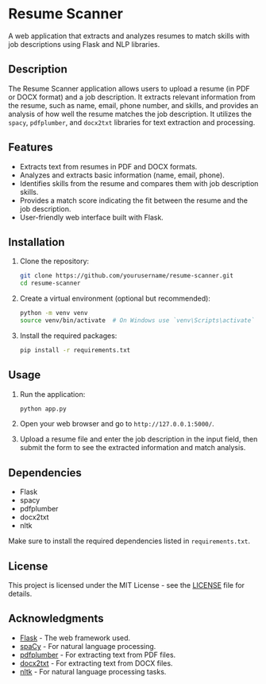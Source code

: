 # Resume Scanner

A web application that extracts and analyzes resumes to match skills with job descriptions using Flask and NLP libraries.

## Description

The Resume Scanner application allows users to upload a resume (in PDF or DOCX format) and a job description. It extracts relevant information from the resume, such as name, email, phone number, and skills, and provides an analysis of how well the resume matches the job description. It utilizes the `spacy`, `pdfplumber`, and `docx2txt` libraries for text extraction and processing.

## Features

- Extracts text from resumes in PDF and DOCX formats.
- Analyzes and extracts basic information (name, email, phone).
- Identifies skills from the resume and compares them with job description skills.
- Provides a match score indicating the fit between the resume and the job description.
- User-friendly web interface built with Flask.

## Installation

1. Clone the repository:

   ```bash
   git clone https://github.com/yourusername/resume-scanner.git
   cd resume-scanner
   ```

2. Create a virtual environment (optional but recommended):

   ```bash
   python -m venv venv
   source venv/bin/activate  # On Windows use `venv\Scripts\activate`
   ```

3. Install the required packages:
   ```bash
   pip install -r requirements.txt
   ```

## Usage

1. Run the application:

   ```bash
   python app.py
   ```

2. Open your web browser and go to `http://127.0.0.1:5000/`.

3. Upload a resume file and enter the job description in the input field, then submit the form to see the extracted information and match analysis.

## Dependencies

- Flask
- spacy
- pdfplumber
- docx2txt
- nltk

Make sure to install the required dependencies listed in `requirements.txt`.

## License

This project is licensed under the MIT License - see the [LICENSE](LICENSE) file for details.

## Acknowledgments

- [Flask](https://flask.palletsprojects.com/) - The web framework used.
- [spaCy](https://spacy.io/) - For natural language processing.
- [pdfplumber](https://github.com/jsvine/pdfplumber) - For extracting text from PDF files.
- [docx2txt](https://github.com/ankushs/dox2txt) - For extracting text from DOCX files.
- [nltk](https://www.nltk.org/) - For natural language processing tasks.

